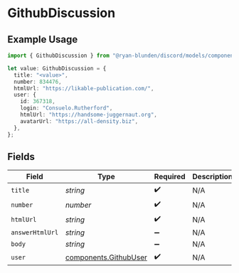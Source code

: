 # GithubDiscussion

## Example Usage

```typescript
import { GithubDiscussion } from "@ryan-blunden/discord/models/components";

let value: GithubDiscussion = {
  title: "<value>",
  number: 834476,
  htmlUrl: "https://likable-publication.com/",
  user: {
    id: 367318,
    login: "Consuelo.Rutherford",
    htmlUrl: "https://handsome-juggernaut.org",
    avatarUrl: "https://all-density.biz",
  },
};
```

## Fields

| Field                                                          | Type                                                           | Required                                                       | Description                                                    |
| -------------------------------------------------------------- | -------------------------------------------------------------- | -------------------------------------------------------------- | -------------------------------------------------------------- |
| `title`                                                        | *string*                                                       | :heavy_check_mark:                                             | N/A                                                            |
| `number`                                                       | *number*                                                       | :heavy_check_mark:                                             | N/A                                                            |
| `htmlUrl`                                                      | *string*                                                       | :heavy_check_mark:                                             | N/A                                                            |
| `answerHtmlUrl`                                                | *string*                                                       | :heavy_minus_sign:                                             | N/A                                                            |
| `body`                                                         | *string*                                                       | :heavy_minus_sign:                                             | N/A                                                            |
| `user`                                                         | [components.GithubUser](../../models/components/githubuser.md) | :heavy_check_mark:                                             | N/A                                                            |